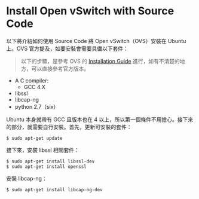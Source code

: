 # Install Open vSwitch with Source Code

以下將介紹如何使用 Source Code 將 Open vSwitch（OVS）安裝在 Ubuntu 上。OVS 官方提及，如要安裝會需要具備以下套件：

> 以下的步驟，是參考 OVS 的 [Installation Guide](https://github.com/openvswitch/ovs/blob/master/Documentation/intro/install/general.rst) 進行，如有不清楚的地方，可以直接參考官方版本。

* A C compiler:
	* GCC 4.X
* libssl
* libcap-ng
* python 2.7（six）

Ubuntu 本身就帶有 GCC 且版本也在 4 以上，所以第一個條件不用擔心。接下來的部分，就需要自行安裝。首先，更新可安裝的套件：

```shell
$ sudo apt-get update
```

接下來，安裝 libssl 相關套件：

```shell
$ sudo apt-get install libssl-dev
$ sudo apt-get install openssl
```

安裝 libcap-ng：

```shell
$ sudo apt-get install libcap-ng-dev
```